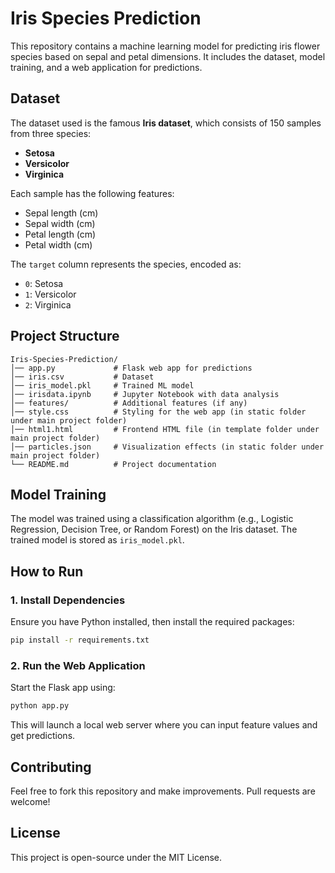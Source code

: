 # Iris Species Prediction

This repository contains a machine learning model for predicting iris flower species based on sepal and petal dimensions. It includes the dataset, model training, and a web application for predictions.

## Dataset
The dataset used is the famous **Iris dataset**, which consists of 150 samples from three species:
- **Setosa**
- **Versicolor**
- **Virginica**

Each sample has the following features:
- Sepal length (cm)
- Sepal width (cm)
- Petal length (cm)
- Petal width (cm)

The `target` column represents the species, encoded as:
- `0`: Setosa
- `1`: Versicolor
- `2`: Virginica

## Project Structure
```
Iris-Species-Prediction/
│── app.py             # Flask web app for predictions
│── iris.csv           # Dataset
│── iris_model.pkl     # Trained ML model
│── irisdata.ipynb     # Jupyter Notebook with data analysis
│── features/          # Additional features (if any)
│── style.css          # Styling for the web app (in static folder under main project folder)
│── html1.html         # Frontend HTML file (in template folder under main project folder)
│── particles.json     # Visualization effects (in static folder under main project folder)
└── README.md          # Project documentation
```

## Model Training
The model was trained using a classification algorithm (e.g., Logistic Regression, Decision Tree, or Random Forest) on the Iris dataset. The trained model is stored as `iris_model.pkl`.

## How to Run
### 1. Install Dependencies
Ensure you have Python installed, then install the required packages:
```bash
pip install -r requirements.txt
```

### 2. Run the Web Application
Start the Flask app using:
```bash
python app.py
```
This will launch a local web server where you can input feature values and get predictions.

## Contributing
Feel free to fork this repository and make improvements. Pull requests are welcome!

## License
This project is open-source under the MIT License.

